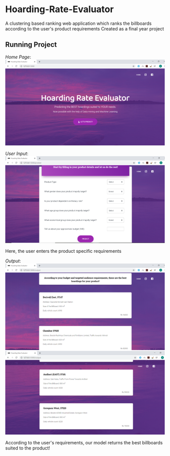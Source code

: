 # Hoarding-Rate-Evaluator
A clustering based ranking web application which ranks the billboards according to the user's product requirements
Created as a final year project

## Running Project
*Home Page*:
![](/static/assets/img/Homescreen.png)

*User Input*:
![UserInput](/static/assets/img/ExtractingData.png)

Here, the user enters the product specific requirements 

*Output*:
![Output](/static/assets/img/Output1.png)
![Output](/static/assets/img/Output2.png)

According to the user's requirements, our model returns the best billboards suited to the product!


